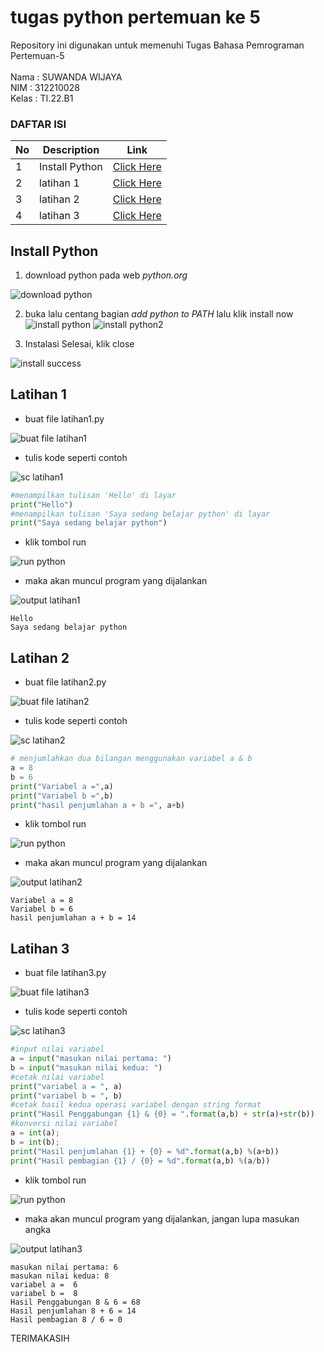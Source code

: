 # tugas python pertemuan ke 5

Repository ini digunakan untuk memenuhi Tugas Bahasa Pemrograman Pertemuan-5<br><br>
Nama : SUWANDA WIJAYA<br>
NIM : 312210028<br>
Kelas : TI.22.B1<br>

### DAFTAR ISI <br>
| No | Description | Link |
| ----- | ----- | ---- |
| 1 | Install Python| [Click Here](#Install-Python)|
| 2 | latihan 1 | [Click Here](#Latihan-1) |
| 3 | latihan 2 | [Click Here](#Latihan-2) |
| 4 | latihan 3 | [Click Here](#Latihan-3) |

## Install Python
1. download python pada web *python.org*

![download python](Screenshot/SS%201.png)

2. buka lalu centang bagian *add python to PATH* lalu klik install now
![install python](Screenshot/SS%202.png)
![install python2](Screenshot/SS%203.png)


3. Instalasi Selesai, klik close

![install success](Screenshot/SS%204.png)


## Latihan 1
* buat file latihan1.py

![buat file latihan1](Screenshot//SS%205.png)

* tulis kode seperti contoh

![sc latihan1](Screenshot/SS%206.png)
```python
#menampilkan tulisan 'Hello' di layar
print("Hello")
#menampilkan tulisan 'Saya sedang belajar python' di layar
print("Saya sedang belajar python")
```
* klik tombol run

![run python](Screenshot/SS%2012.png)

* maka akan muncul program yang dijalankan

![output latihan1](Screenshot/SS%209.png)
```
Hello
Saya sedang belajar python
```


## Latihan 2
* buat file latihan2.py

![buat file latihan2](Screenshot/SS%2013.png)

* tulis kode seperti contoh

![sc latihan2](Screenshot/SS%207.png)
``` python
# menjumlahkan dua bilangan menggunakan variabel a & b
a = 8
b = 6
print("Variabel a =",a)
print("Variabel b =",b)
print("hasil penjumlahan a + b =", a+b)
```


* klik tombol run

![run python](Screenshot/SS%2012.png)

* maka akan muncul program yang dijalankan

![output latihan2](Screenshot//SS%2010.png)

```
Variabel a = 8
Variabel b = 6
hasil penjumlahan a + b = 14
```


## Latihan 3
* buat file latihan3.py

![buat file latihan3](Screenshot/SS%2014.png)

* tulis kode seperti contoh

![sc latihan3](Screenshot/SS%208.png)

```python
#input nilai variabel
a = input("masukan nilai pertama: ")
b = input("masukan nilai kedua: ")
#cetak nilai variabel
print("variabel a = ", a)
print("variabel b = ", b)
#cetak hasil kedua operasi variabel dengan string format
print("Hasil Penggabungan {1} & {0} = ".format(a,b) + str(a)+str(b))
#konversi nilai variabel 
a = int(a);
b = int(b);
print("Hasil penjumlahan {1} + {0} = %d".format(a,b) %(a+b))
print("Hasil pembagian {1} / {0} = %d".format(a,b) %(a/b))
```
* klik tombol run

![run python](Screenshot/SS%2012.png)

* maka akan muncul program yang dijalankan, jangan lupa masukan angka

![output latihan3](Screenshot/SS%2011.png)
```
masukan nilai pertama: 6
masukan nilai kedua: 8
variabel a =  6
variabel b =  8
Hasil Penggabungan 8 & 6 = 68
Hasil penjumlahan 8 + 6 = 14
Hasil pembagian 8 / 6 = 0
```

TERIMAKASIH